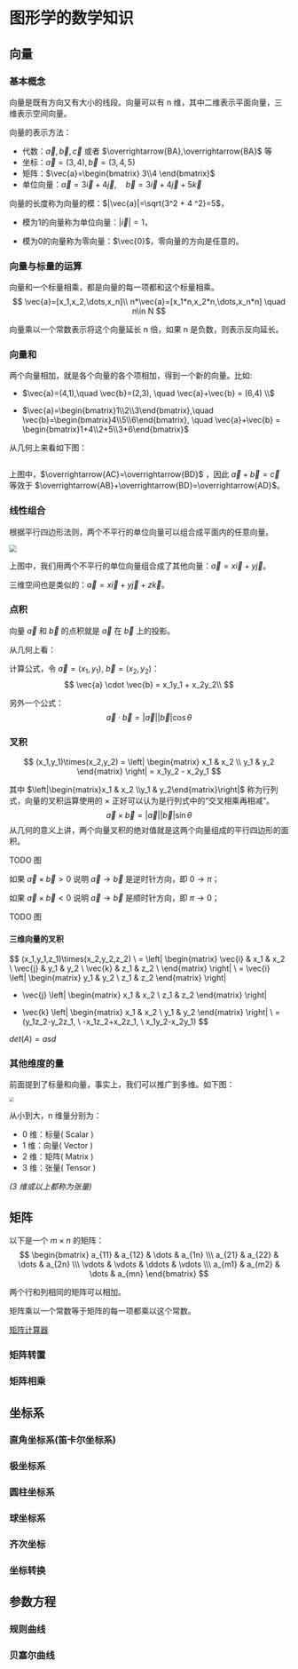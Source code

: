 # 图形学的数学知识

## 向量

### 基本概念

向量是既有方向又有大小的线段。向量可以有 n 维，其中二维表示平面向量，三维表示空间向量。

向量的表示方法：

* 代数：$\vec{a},\vec{b},\vec{c}$ 或者 $\overrightarrow{BA},\overrightarrow{BA}$ 等
* 坐标：$\vec{a}=(3, 4),\vec{b}=(3,4,5)$
* 矩阵：$\vec{a}=\begin{bmatrix} 3\\4 \end{bmatrix}$
* 单位向量：$\vec{a}=3\vec{i} + 4\vec{j}, \quad \vec{b}=3\vec{i} + 4\vec{j} + 5\vec{k}$

向量的长度称为向量的模：$|\vec{a}|=\sqrt{3^2 + 4 ^2}=5$，

* 模为1的向量称为单位向量：$|\vec{i}|=1$，

* 模为0的向量称为零向量：$\vec{0}$，零向量的方向是任意的。

### 向量与标量的运算

向量和一个标量相乘，都是向量的每一项都和这个标量相乘。
$$
\vec{a}=[x_1,x_2,\dots,x_n]\\
n*\vec{a}=[x_1*n,x_2*n,\dots,x_n*n] \quad n\in N
$$

向量乘以一个常数表示将这个向量延长 n 倍，如果 n 是负数，则表示反向延长。

### 向量和

两个向量相加，就是各个向量的各个项相加，得到一个新的向量。比如:

* $\vec{a}=(4,1),\quad \vec{b}=(2,3), \quad \vec{a}+\vec{b} = (6,4) \\$

* $\vec{a}=\begin{bmatrix}1\\2\\3\end{bmatrix},\quad \vec{b}=\begin{bmatrix}4\\5\\6\end{bmatrix}, \quad \vec{a}+\vec{b} = \begin{bmatrix}1+4\\2+5\\3+6\end{bmatrix}$

从几何上来看如下图：

<img src="https://tva1.sinaimg.cn/large/e6c9d24egy1h2ewqspgcpj20i00700sy.jpg" title="" alt="" data-align="center" style="zoom:80%;" >

上图中，$\overrightarrow{AC}=\overrightarrow{BD}$ ，因此 $\vec{a}+\vec{b}=\vec{c}$ 等效于 $\overrightarrow{AB}+\overrightarrow{BD}=\overrightarrow{AD}$。

### 线性组合

根据平行四边形法则，两个不平行的单位向量可以组合成平面内的任意向量。

<img src="https://tva1.sinaimg.cn/large/e6c9d24egy1h2fw7cbys9j207s065gll.jpg" style="zoom:80%;" />

上图中，我们用两个不平行的单位向量组合成了其他向量：$\vec{a}=x\vec{i}+y\vec{j}$。

三维空间也是类似的：$\vec{a}=x\vec{i}+y\vec{j}+z\vec{k}$。

### 点积

向量 $\vec{a}$ 和 $\vec{b}$ 的点积就是 $\vec{a}$ 在 $\vec{b}$ 上的投影。

从几何上看：



计算公式，令 $\vec{a} = (x_1, y_1), \: \vec{b} = (x_2, y_2)$：
$$
\vec{a} \cdot \vec{b} = x_1y_1 + x_2y_2\\
$$

另外一个公式：
$$
\vec{a} \cdot \vec{b} = |\vec{a}||\vec{b}|\cos\theta
$$

### 叉积

$$
(x_1,y_1)\times(x_2,y_2) =
\left|
	\begin{matrix}
	x_1 & x_2 \\
	y_1 & y_2
	\end{matrix}
\right|
= x_1y_2 - x_2y_1
$$

其中 $\left|\begin{matrix}x_1 & x_2 \\y_1 & y_2\end{matrix}\right|$ 称为行列式，向量的叉积运算使用的 $\times$ 正好可以认为是行列式中的“交叉相乘再相减”。
$$
\vec{a}\times\vec{b}=|\vec{a}||\vec{b}|\sin\theta
$$
从几何的意义上讲，两个向量叉积的绝对值就是这两个向量组成的平行四边形的面积。

TODO 图

如果 $\vec{a}\times\vec{b} > 0$ 说明 $\vec{a} \to \vec{b}$ 是逆时针方向，即 $0 \to \pi$；

如果 $\vec{a}\times\vec{b} < 0$ 说明 $\vec{a} \to \vec{b}$ 是顺时针方向，即 $\pi \to 0$；

TODO 图

#### 三维向量的叉积

$$
(x_1,y_1,z_1)\times(x_2,y_2,z_2) \\ =
\left|
	\begin{matrix}
	\vec{i} & x_1 & x_2 \\
  \vec{j} &	y_1 & y_2 \\
  \vec{k}	& z_1 & z_2 \\
	\end{matrix}
\right| \\ =
\vec{i}
\left|
	\begin{matrix}
	y_1 & y_2 \\
	z_1 & z_2
	\end{matrix}
\right|
- \vec{j}
\left|
	\begin{matrix}
	x_1 & x_2 \\
	z_1 & z_2
	\end{matrix}
\right|
+ \vec{k}
\left|
	\begin{matrix}
	x_1 & x_2 \\
	y_1 & y_2
	\end{matrix}
\right|
\\ = (y_1z_2-y_2z_1, \ -x_1z_2+x_2z_1, \ x_1y_2-x_2y_1)
$$

$det(A) = asd$



### 其他维度的量

前面提到了标量和向量，事实上，我们可以推广到多维。如下图：

<img src="https://tva1.sinaimg.cn/large/e6c9d24egy1h2eszcn3o4j20s009xmxv.jpg" style="zoom: 50%;" />

从小到大，n 维量分别为：

* 0 维：标量( Scalar )
* 1 维：向量( Vector )
* 2 维：矩阵( Matrix )
* 3 维：张量( Tensor )

*(3 维或以上都称为张量)*

## 矩阵

以下是一个 $m \times n$ 的矩阵：
$$
\begin{bmatrix}
a_{11} & a_{12} & \dots & a_{1n} \\\
a_{21} & a_{22} & \dots & a_{2n} \\\
\vdots & \vdots & \ddots & \vdots \\\
a_{m1} & a_{m2} & \dots & a_{mn}
\end{bmatrix}
$$

两个行和列相同的矩阵可以相加。

矩阵乘以一个常数等于矩阵的每一项都乘以这个常数。

[矩阵计算器](https://matrix.reshish.com/zh/)

### 矩阵转置

### 矩阵相乘

## 坐标系

### 直角坐标系(笛卡尔坐标系)

### 极坐标系

### 圆柱坐标系

### 球坐标系

### 齐次坐标

### 坐标转换

## 参数方程

### 规则曲线

### 贝塞尔曲线